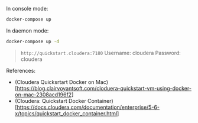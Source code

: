 
In console mode:
```bash
docker-compose up
```

In daemon mode:
```bash
docker-compose up -d
```

> `http://quickstart.cloudera:7180`
> Username: cloudera
> Password: cloudera

References:
* (Cloudera Quicksrtart Docker on Mac)[https://blog.clairvoyantsoft.com/cloduera-quickstart-vm-using-docker-on-mac-2308acd196f2]
* (Cloudera: Quickstart Docker Container)[https://docs.cloudera.com/documentation/enterprise/5-6-x/topics/quickstart_docker_container.html]